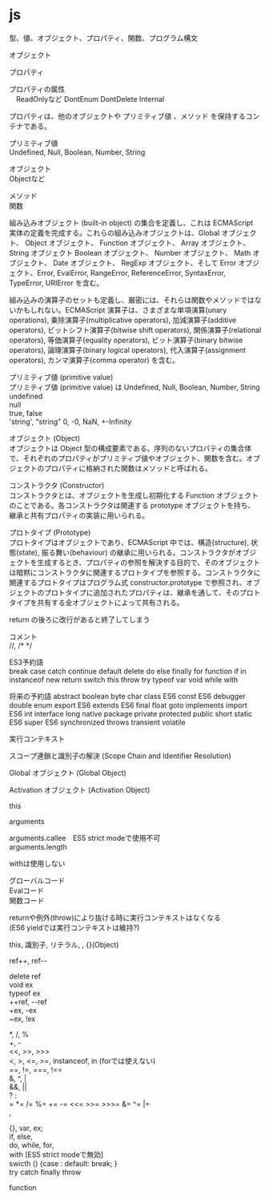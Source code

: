 js
====


型、値、オブジェクト、プロパティ、関数、プログラム構文

オブジェクト

プロパティ

プロパティの属性  
　ReadOnlyなど DontEnum DontDelete Internal

プロパティは、他のオブジェクトや プリミティブ値 、メソッド を保持するコンテナである。

プリミティブ値  
Undefined, Null, Boolean, Number, String

オブジェクト  
Objectなど

メソッド  
関数

組み込みオブジェクト (built-in object) の集合を定義し、これは ECMAScript 実体の定義を完成する。これらの組み込みオブジェクトは、Global オブジェクト、 Object オブジェクト、 Function オブジェクト、 Array オブジェクト、 String オブジェクト Boolean オブジェクト、 Number オブジェクト、 Math オブジェクト、 Date オブジェクト、 RegExp オブジェクト、そして Error オブジェクト、Error, EvalError, RangeError, ReferenceError, SyntaxError, TypeError, URIError を含む。

組み込みの演算子のセットも定義し、厳密には、それらは関数やメソッドではないかもしれない。ECMAScript 演算子は、さまざまな単項演算(unary operations), 乗除演算子(multiplicative operators), 加減演算子(additive operators), ビットシフト演算子(bitwise shift operators), 関係演算子(relational operators), 等価演算子(equality operators), ビット演算子(binary bitwise operators), 論理演算子(binary logical operators), 代入演算子(assignment operators), カンマ演算子(comma operator) を含む。

プリミティブ値 (primitive value)  
プリミティブ値 (primitive value) は Undefined, Null, Boolean, Number, String 
undefined  
null  
true, false  
'string', "string"
0, -0, NaN, +-Infinity


オブジェクト (Object)  
オブジェクトは Object 型の構成要素である。序列のないプロパティの集合体で、それぞれのプロパティがプリミティブ値やオブジェクト、関数を含む。オブジェクトのプロパティに格納された関数はメソッドと呼ばれる。

コンストラクタ (Constructor)  
コンストラクタとは、オブジェクトを生成し初期化する Function オブジェクトのことである。各コンストラクタは関連する prototype オブジェクトを持ち、継承と共有プロパティの実装に用いられる。

プロトタイプ (Prototype)  
プロトタイプはオブジェクトであり、ECMAScript 中では、構造(structure), 状態(state), 振る舞い(behaviour) の継承に用いられる。コンストラクタがオブジェクトを生成するとき、プロパティの参照を解決する目的で、そのオブジェクトは暗黙にコンストラクタに関連するプロトタイプを参照する。コンストラクタに関連するプロトタイプはプログラム式 constructor.prototype で参照され、オブジェクトのプロトタイプに追加されたプロパティは、継承を通して、そのプロトタイプを共有する全オブジェクトによって共有される。

return の後ろに改行があると終了してしまう

コメント  
//, /* */

ES3予約語  
break
case
catch
continue
default
delete
do
else
finally
for
function
if
in
instanceof
new
return
switch
this
throw
try
typeof
var
void
while
with

将来の予約語
abstract
boolean
byte
char
class ES6
const ES6
debugger
double
enum
export ES6
extends ES6
final
float
goto
implements
import ES6
int
interface
long
native
package
private
protected
public
short
static ES6
super ES6
synchronized
throws
transient
volatile

実行コンテキスト

スコープ連鎖と識別子の解決 (Scope Chain and Identifier Resolution)

Global オブジェクト (Global Object)

Activation オブジェクト (Activation Object)

this

arguments

arguments.callee　ES5 strict modeで使用不可  
arguments.length

withは使用しない


グローバルコード  
Evalコード  
関数コード

returnや例外(throw)により抜ける時に実行コンテキストはなくなる  
(ES6 yieldでは実行コンテキストは維持?)

this, 識別子, リテラル, [](Array), {}(Object)

ref++, ref--

delete ref  
void ex  
typeof ex  
++ref, --ref  
+ex, -ex  
~ex, !ex

*, /, %  
+, -  
<<, >>, >>>  
<, >, <=, >=, instanceof, in (forでは使えない)  
==, !=, ===, !==  
&, ^, |  
&&, ||  
? :  
= *= /= %= += -= <<= >>= >>>= &= ^= |=  
,

{}, var, ex;  
if, else,  
do, while, for,  
with [ES5 strict modeで無効]  
swicth () {case : default: break; }  
try catch finally throw

function



